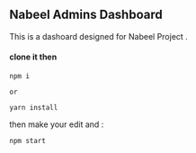 ## Nabeel Admins Dashboard

This is a dashoard designed for Nabeel Project .

#### clone it then

```
npm i

or

yarn install
```

then make your edit and :

`npm start`
